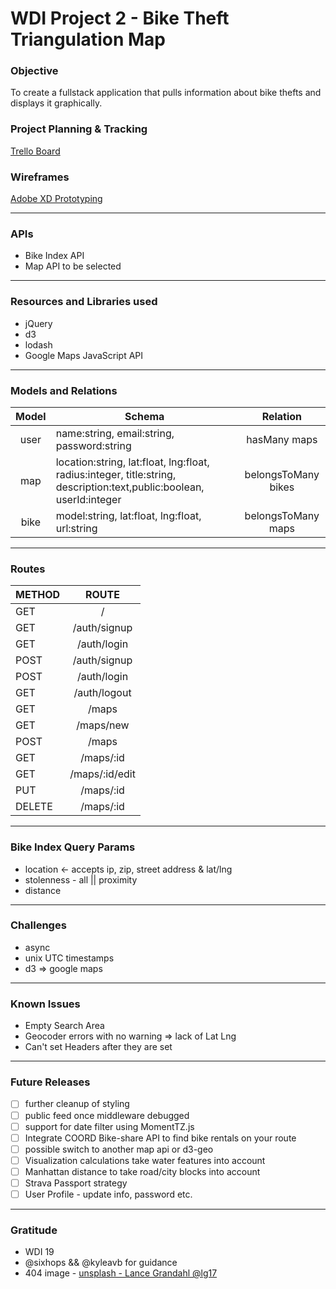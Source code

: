# WDI Project 2 - Bike Theft Triangulation Map

### Objective 
To create a fullstack application that pulls information about bike thefts and displays it graphically.

### Project Planning & Tracking
[Trello Board](https://trello.com/b/2pBLoWCO/wdi-project-2)

### Wireframes
[Adobe XD Prototyping](https://xd.adobe.com/view/62c33da6-84f4-41d5-5e6e-0b4706678d63-14f2/)
___
### APIs
- Bike Index API
- Map API to be selected 
___
### Resources and Libraries used
- jQuery
- d3
- lodash
- Google Maps JavaScript API
___
### Models and Relations
Model | Schema | Relation
:------:|-----------|:----------:
user | name:string, email:string, password:string | hasMany maps
map| location:string, lat:float, lng:float, radius:integer, title:string, description:text,public:boolean, userId:integer  | belongsToMany bikes
bike| model:string, lat:float, lng:float, url:string | belongsToMany maps

___
### Routes
|METHOD| ROUTE|
|:-----|:-----:|
| GET   | /     |
| GET   | /auth/signup  |
| GET   | /auth/login   |
| POST  | /auth/signup  |
| POST  | /auth/login   |
| GET   | /auth/logout  |
| GET   | /maps |
| GET   | /maps/new |
| POST  | /maps |
| GET   | /maps/:id |
| GET   | /maps/:id/edit    |
| PUT   | /maps/:id |
| DELETE| /maps/:id |


___
### Bike Index Query Params
- location <- accepts ip, zip, street address & lat/lng
- stolenness - all || proximity
- distance 

___
### Challenges
- async
- unix UTC timestamps
- d3 => google maps
___
### Known Issues
- Empty Search Area
- Geocoder errors with no warning => lack of Lat Lng
- Can't set Headers after they are set

___
### Future Releases
- [ ] further cleanup of styling
- [ ] public feed once middleware debugged
- [ ] support for date filter using MomentTZ.js 
- [ ] Integrate COORD Bike-share API to find bike rentals on your route
- [ ] possible switch to another map api or d3-geo
- [ ] Visualization calculations take water features into account
- [ ] Manhattan distance to take road/city blocks into account
- [ ] Strava Passport strategy
- [ ] User Profile - update info, password etc.

---
### Gratitude
- WDI 19 
- @sixhops && @kyleavb for guidance
- 404 image - [unsplash - Lance Grandahl @lg17](https://unsplash.com/photos/-0D1nNY8pOU)






